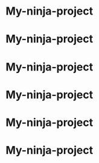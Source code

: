 # My-ninja-project
# My-ninja-project
# My-ninja-project
# My-ninja-project
# My-ninja-project
# My-ninja-project

